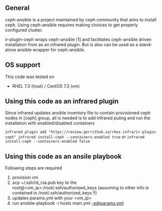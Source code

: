 General
----------
ceph-ansible is a project maintained by ceph community that aims to install ceph. Using ceph-ansible requires making choices to get properly configured cluster.

ir-plugin-ceph wraps ceph-ansible [1] and facilitates ceph-ansible driven installation from as an infrared plugin. But is also can be used as a stand-alone ansible wrapper for ceph-ansible.

OS support
----------
This code was tested on
- RHEL 7.3 (host) / CentOS 7.3 (vm)

Using this code as an infrared plugin
--------------------------------------------
Since infrared updates ansible inventory file to contain provisioned ceph nodes in [ceph] group, all is needed is to add infrared puling and run the installation with enabled/disabled containers 

``
infrared plugin add "https://review.gerrithub.io/rhos-infra/ir-plugin-ceph"
infrared install-ceph --containers-enabled true
``
or
``
infrared install-ceph --containers-enabled false
``

Using this code as an ansile playbook
---------------------------------------------

Following steps are required
1. provision vm
2. scp  ~/.ssh/id_rsa.pub  key to the root@<vm_ip>:/root/.ssh/authorized_keys (assuming to other info is contained in /root/.ssh/authorized_keys !!)
3. updates params.yml with your <vm_ip>
4. run ansible-playbook -i hosts main.yml  -e@params.yml

